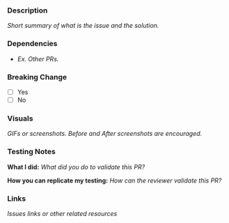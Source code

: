 ### Description

_Short summary of what is the issue and the solution._

### Dependencies

- _Ex. Other PRs._

### Breaking Change

- [ ] Yes
- [ ] No

### Visuals

_GIFs or screenshots. Before and After screenshots are encouraged._

### Testing Notes

**What I did:**
_What did you do to validate this PR?_

**How you can replicate my testing:**
_How can the reviewer validate this PR?_

### **Links**

_Issues links or other related resources_
